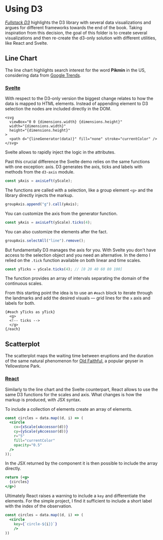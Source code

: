 # Using D3

[_Fullstack D3_](https://www.newline.co/fullstack-d3) highlights the D3 library with several data visualizations and argues for different frameworks towards the end of the book. Taking inspiration from this decision, the goal of this folder is to create several visualizations and then re-create the d3-only solution with different utilities, like React and Svelte.

## Line Chart

The line chart highlights search interest for the word **Pikmin** in the US, considering data from [Google Trends](https://trends.google.com/trends/explore?date=2020-01-01%202021-11-04&geo=US&q=pikmin).

### [Svelte](https://svelte.dev/repl/67a634161efd4788871ec3db5cca9181?version=3.44.1)

With respect to the D3-only version the biggest change relates to how the data is mapped to HTML elements. Instead of appending element to D3 selection the nodes are included directly in the DOM.

```svelte
<svg
  viewBox="0 0 {dimensions.width} {dimensions.height}"
  width="{dimensions.width}"
  height="{dimensions.height}"
>
  <path d="{lineGenerator(data)}" fill="none" stroke="currentColor" />
</svg>
```

Svelte allows to rapidly inject the logic in the attributes.

Past this crucial difference the Svelte demo relies on the same functions with one exception: axis. D3 generates the axis, ticks and labels with methods from the `d3-axis` module.

```js
const yAxis = axisLeft(yScale);
```

The functions are called with a selection, like a group element `<g>` and the library directly injects the markup.

```js
groupAxis.append("g").call(yAxis);
```

You can customize the axis from the generator function.

```js
const yAxis = axisLeft(yScale).ticks(4);
```

You can also customize the elements after the fact.

```js
groupAxis.selectAll("line").remove();
```

But fundamentally D3 manages the axis for you. With Svelte you don't have access to the selection object and you need an alternative. In the demo I relied on the `.tick` function available on both linear and time scales.

```js
const yTicks = yScale.ticks(4); // [0 20 40 60 80 100]
```

The function provides an array of intervals separating the domain of the continuous scales.

From this starting point the idea is to use an `#each` block to iterate through the landmarks and add the desired visuals — grid lines for the `x` axis and labels for both.

```svelte
{#each yTicks as yTick}
  <g>
  <!-- ticks -->
  </g>
{/each}
```

## Scatterplot

The scatterplot maps the waiting time between eruptions and the duration of the same natural phenomenon for [Old Faithful](https://en.wikipedia.org/wiki/Old_Faithful), a popular geyser in Yellowstone Park.

### [React](https://codesandbox.io/s/old-faithful-eruptions-8cuke)

Similarly to the line chart and the Svelte counterpart, React allows to use the same D3 functions for the scales and axis. What changes is how the markup is produced, with JSX syntax.

To include a collection of elements create an array of elements.

```jsx
const circles = data.map((d, i) => (
  <circle
    cx={xScale(xAccessor(d))}
    cy={yScale(yAccessor(d))}
    r="5"
    fill="currentColor"
    opacity="0.5"
  />
));
```

In the JSX returned by the component it is then possible to include the array directly.

```jsx
return (<g>
  {circles}
</g>)
```

Ultimately React raises a warning to include a `key` and differentiate the elements. For the simple project, I find it sufficient to include a short label with the  index of the observation.

```jsx
const circles = data.map((d, i) => (
  <circle
    key={`circle-${i}}`}
    />
))
```
